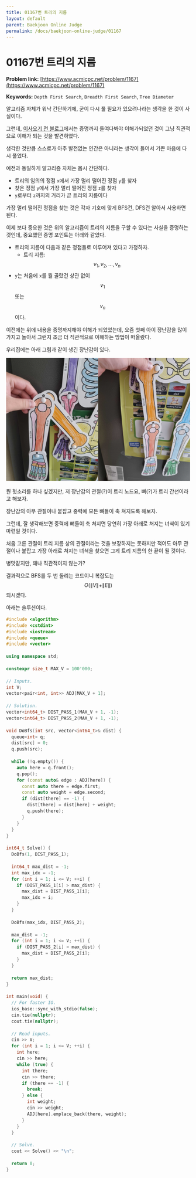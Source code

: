 ```yaml
---
title: 01167번 트리의 지름
layout: default
parent: Baekjoon Online Judge
permalink: /docs/baekjoon-online-judge/01167
---
```


# 01167번 트리의 지름

**Problem link:** [https://www.acmicpc.net/problem/1167](https://www.acmicpc.net/problem/1167)

**Keywords:** `Depth First Search`, `Breadth First Search`, `Tree Diameter`

알고리즘 자체가 워낙 간단하기에, 굳이 다시 풀 필요가 있으려나라는 생각을 한 것이 사실이다.

그런데, [이사오기 전 블로그](https://velog.io/@aram_father/%ED%8A%B8%EB%A6%AC%EC%9D%98-%EC%A7%80%EB%A6%84)에서는 증명까지 들여다봐야 이해가되었던 것이 그냥 직관적으로 이해가 되는 것을 발견하였다.

생각한 것만큼 스스로가 아주 발전없는 인간은 아니라는 생각이 들어서 기쁜 마음에 다시 풀었다.

예전과 동일하게 알고리즘 자체는 몹시 간단하다.

- 트리의 임의의 정점 `x`에서 가장 멀리 떨어진 정점 `y`를 찾자
- 찾은 정점 `y`에서 가장 멀리 떨어진 정점 `z`를 찾자
- `y`로부터 `z`까지의 거리가 곧 트리의 지름이다

가장 멀리 떨어진 정점을 찾는 것은 각자 기호에 맞게 BFS건, DFS건 알아서 사용하면 된다.

이제 보다 중요한 것은 위의 알고리즘이 트리의 지름을 구할 수 있다는 사실을 증명하는 것인데, 중요했던 증명 포인트는 아래와 같았다.

- 트리의 지름이 다음과 같은 정점들로 이루어져 있다고 가정하자.
  - 트리 지름: $$v_{1}, v_{2}, ..., v_{n}$$
- `y`는 처음에 `x`를 뭘 골랐건 상관 없이 $$v_1$$ 또는 $$v_n$$이다.

이전에는 위에 내용을 증명까지해야 이해가 되었었는데, 요즘 첫째 아이 장난감을 많이 가지고 놀아서 그런지 조금 더 직관적으로 이해하는 방법이 떠올랐다.

우리집에는 아래 그림과 같이 생긴 장난감이 있다.

![insight](./01167/insight.drawio.png)

뭔 헛소리를 하나 싶겠지만, 저 장난감의 관절(?)이 트리 노드요, 뼈(?)가 트리 간선이라고 해보자.

장난감의 아무 관절이나 붙잡고 중력에 모든 뼈들이 축 쳐지도록 해보자.

그런데, 잘 생각해보면 중력에 뼈들이 축 쳐지면 당연히 가장 아래로 쳐지는 녀셕이 있기 마련일 것이다.

처음 고른 관절이 트리 지름 상의 관절이라는 것을 보장하지는 못하지만 적어도 아무 관절이나 붙잡고 가장 아래로 쳐지는 녀셕을 찾으면 그게 트리 지름의 한 끝이 될 것이다.

병맛같지만, 꽤나 직관적이지 않는가?

결과적으로 BFS를 두 번 돌리는 코드이니 복잡도는 $$O(\|V\| + \|E\|)$$되시겠다.

아래는 솔루션이다.

```cpp
#include <algorithm>
#include <cstdint>
#include <iostream>
#include <queue>
#include <vector>

using namespace std;

constexpr size_t MAX_V = 100'000;

// Inputs.
int V;
vector<pair<int, int>> ADJ[MAX_V + 1];

// Solution.
vector<int64_t> DIST_PASS_1(MAX_V + 1, -1);
vector<int64_t> DIST_PASS_2(MAX_V + 1, -1);

void DoBfs(int src, vector<int64_t>& dist) {
  queue<int> q;
  dist[src] = 0;
  q.push(src);

  while (!q.empty()) {
    auto here = q.front();
    q.pop();
    for (const auto& edge : ADJ[here]) {
      const auto there = edge.first;
      const auto weight = edge.second;
      if (dist[there] == -1) {
        dist[there] = dist[here] + weight;
        q.push(there);
      }
    }
  }
}

int64_t Solve() {
  DoBfs(1, DIST_PASS_1);

  int64_t max_dist = -1;
  int max_idx = -1;
  for (int i = 1; i <= V; ++i) {
    if (DIST_PASS_1[i] > max_dist) {
      max_dist = DIST_PASS_1[i];
      max_idx = i;
    }
  }

  DoBfs(max_idx, DIST_PASS_2);

  max_dist = -1;
  for (int i = 1; i <= V; ++i) {
    if (DIST_PASS_2[i] > max_dist) {
      max_dist = DIST_PASS_2[i];
    }
  }

  return max_dist;
}

int main(void) {
  // For faster IO.
  ios_base::sync_with_stdio(false);
  cin.tie(nullptr);
  cout.tie(nullptr);

  // Read inputs.
  cin >> V;
  for (int i = 1; i <= V; ++i) {
    int here;
    cin >> here;
    while (true) {
      int there;
      cin >> there;
      if (there == -1) {
        break;
      } else {
        int weight;
        cin >> weight;
        ADJ[here].emplace_back(there, weight);
      }
    }
  }

  // Solve.
  cout << Solve() << "\n";

  return 0;
}
```